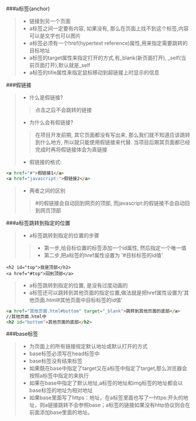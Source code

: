 ###a标签(anchor)
> * 链接到另一个页面
> * a标签之间一定要有内容, 如果没有, 那么在页面上找不到这个标签,内容可以是文字也可以图片
> * a标签必须有一个href(hypertext reference)属性,用来指定需要跳转的目标地址
> * a标签的target属性来指定打开的方式,有_blank(新页面打开), _self(当前页面打开),默认就是_self
> * a标签的title属性来指定鼠标移动到超链接上时显示的信息

###假链接

> * 什么是假链接?
>> 点击之后不会跳转的链接
> * 为什么会有假链接?
>> 在项目开发前期, 其它页面都没有写出来, 那么我们就不知道应该跳转到什么地方, 所以就只能使用假链接来代替. 当项目后期其页面都已经完成时再将假链接体会为真链接
> * 假链接的格式:
```html
<a href="#">假链接1</a>
<a href="javascript:">假链接2</a>
```
> * 两者之间的区别
>> \#的假链接会自动回到网页的顶部, 而javascript:的假链接不会自动回到网页顶部

###a标签跳转到指定的位置
> * a标签跳转到指定的位置的步骤
>> * 第一步,给目标位置的标签添加一个id属性, 然后指定一个唯一值 
>> * 第二步,把a标签的href属性设置为 '#目标标签的id值' 
```
<h2 id="top">我是顶部</h2>
<a href="#top">回到顶部</a>
```
> * a标签跳转到指定的位置, 是没有过度动画的
> * a标签还可以跳转到其他页面的指定位置,做法就是把href属性设置为'其他页面.html#其他页面中目标标签的id值'
```html
<a href="其他页面.html#bottom" target="_blank">跳转到其他页面的底部</a>
//其他页面.html中
<h2 id="bottom">其他页面的底部</h2>
```

###base标签
> * 为页面上的所有链接规定默认地址或默认打开的方式
> * base标签必须写在head标签中
> * base标签没有结束标签
> * 如果既在base中指定了target又在a标签中指定了target,那么浏览器会按照a标签中指定的来执行
> * 如果在base中指定了默认地址,a标签的地址和img标签的地址都会以base标签的地址为相对地址
> * 如果base里面写了https：地址，在a标签里面也写了一https:开头的地址，则a链接跳转不会参照base；a标签的链接如果没有http协议则会在前面添加base里面的地址。
